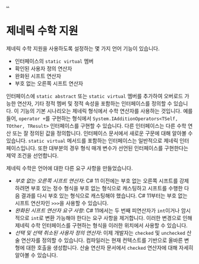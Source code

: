 [..](../README.md)

# 제네릭 수학 지원

제네릭 수학 지원을 사용하도록 설정하는 몇 가지 언어 기능이 있습니다.

- 인터페이스의 `static virtual` 멤버
- 확인된 사용자 정의 연산자
- 완화된 시프트 연산자
- 부호 없는 오른쪽 시프트 연산자

인터페이스에 `static abstract` 또는 `static virtual` 멤버를 추가하여 오버로드 가능한 연산자, 기타 정적 멤버 및 정적 속성을 포함하는 인터페이스를 정의할 수 있습니다. 
이 기능의 기본 시나리오는 제네릭 형식에서 수학 연산자를 사용하는 것입니다. 
예를 들어, `operator +`를 구현하는 형식에서 `System.IAdditionOperators<TSelf, TOther, TResult>` 인터페이스를 구현할 수 있습니다. 
다른 인터페이스는 다른 수학 연산 또는 잘 정의된 값을 정의합니다. 
인터페이스 문서에서 새로운 구문에 대해 알아볼 수 있습니다. 
`static virtual` 메서드를 포함하는 인터페이스는 일반적으로 제네릭 인터페이스입니다. 
또한 대부분의 경우 형식 매개 변수가 선언된 인터페이스를 구현한다는 제약 조건을 선언합니다.

제네릭 수학은 언어에 대한 다른 요구 사항을 만들었습니다.

- *부호 없는 오른쪽 시프트 연산자*: C# 11 이전에는 부호 없는 오른쪽 시프트를 강제하려면 부호 있는 정수 형식을 부호 없는 형식으로 캐스팅하고 시프트를 수행한 다음 결과를 다시 부호 있는 형식으로 캐스팅해야 했습니다. C# 11부터는 부호 없는 시프트 연산자인 `>>>`을 사용할 수 있습니다.
- *완화된 시프트 연산자 요구 사항*: C# 11에서는 두 번째 피연산자가 `int`이거나 암시적으로 `int`로 변환 가능해야 한다는 요구 사항을 제거합니다. 이러한 변경으로 인해 제네릭 수학 인터페이스를 구현하는 형식을 이러한 위치에서 사용할 수 있습니다.
- *선택 및 선택 취소된 사용자 정의 연산자*: 이제 개발자는 `checked` 및 `unchecked` 산술 연산자를 정의할 수 있습니다. 컴파일러는 현재 컨텍스트를 기반으로 올바른 변형에 대한 호출을 생성합니다. 산술 연산자 문서에서 `checked` 연산자에 대해 자세히 알아볼 수 있습니다.
